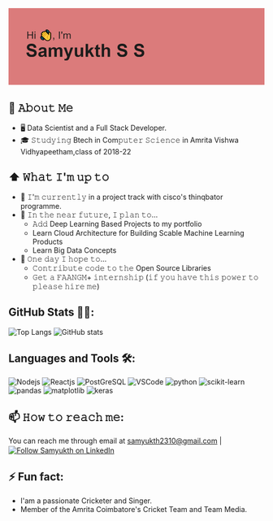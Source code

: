 <!--
**SamyukthSuresh/SamyukthSuresh** is a ✨ _special_ ✨ repository because its `README.md` (this file) appears on your GitHub profile.

Here are some ideas to get you started:

- 🔭 I’m currently working on ...
- 🌱 I’m currently learning ...
- 👯 I’m looking to collaborate on ...
- 🤔 I’m looking for help with ...
- 💬 Ask me about ...
- 📫 How to reach me: ...
- 😄 Pronouns: ...
- ⚡ Fun fact: ...
-->
![Image of Header](header.png)
## :book: 𝙰𝚋𝚘𝚞𝚝 𝙼𝚎
- 🖥 Data Scientist and a Full Stack Developer.
- 🎓 𝚂𝚝𝚞𝚍𝚢𝚒𝚗𝚐 Btech in Com𝚙𝚞𝚝𝚎𝚛 𝚂𝚌𝚒𝚎𝚗𝚌𝚎 in Amrita Vishwa Vidhyapeetham,class of 2018-22
## ⬆ 𝚆𝚑𝚊𝚝 𝙸'𝚖 𝚞𝚙 𝚝𝚘
- 🔨 𝙸'𝚖 𝚌𝚞𝚛𝚛𝚎𝚗𝚝𝚕𝚢 in a project track with cisco's thinqbator programme.
- 🎯 𝙸𝚗 𝚝𝚑𝚎 𝚗𝚎𝚊𝚛 𝚏𝚞𝚝𝚞𝚛𝚎, 𝙸 𝚙𝚕𝚊𝚗 𝚝𝚘...
	- 𝙰𝚍𝚍 Deep Learning Based Projects to my portfolio
  - Learn Cloud Architecture for Building Scable Machine Learning Products
  - Learn Big Data Concepts
- 🤞 𝙾𝚗𝚎 𝚍𝚊𝚢 𝙸 𝚑𝚘𝚙𝚎 𝚝𝚘...
	- 𝙲𝚘𝚗𝚝𝚛𝚒𝚋𝚞𝚝𝚎 𝚌𝚘𝚍𝚎 𝚝𝚘 𝚝𝚑𝚎 Open Source Libraries
	- 𝙶𝚎𝚝 𝚊 𝙵𝙰𝙰𝙽𝙶𝙼+ 𝚒𝚗𝚝𝚎𝚛𝚗𝚜𝚑𝚒𝚙 (𝚒𝚏 𝚢𝚘𝚞 𝚑𝚊𝚟𝚎 𝚝𝚑𝚒𝚜 𝚙𝚘𝚠𝚎𝚛 𝚝𝚘 𝚙𝚕𝚎𝚊𝚜𝚎 𝚑𝚒𝚛𝚎 𝚖𝚎)
## GitHub Stats 🐱‍🏍:
![Top Langs](https://github-readme-stats.vercel.app/api/top-langs/?username=SamyukthSuresh&theme=tokyonight)
![GitHub stats](https://github-readme-stats.vercel.app/api?username=SamyukthSuresh&show_icons=true&theme=tokyonight)
## Languages and Tools 🛠:
![Nodejs](https://img.shields.io/badge/code-NodeJs-blue)
![Reactjs](https://img.shields.io/badge/code-ReactJs-blue)
![PostGreSQL](https://img.shields.io/badge/DB-Postgresql-cyan)
![VSCode](https://img.shields.io/badge/tool-VSCode-cyan)
![python](https://img.shields.io/badge/code-Python-important)
![scikit-learn](https://img.shields.io/badge/lib-scikit_learn-important)
![pandas](https://img.shields.io/badge/lib-pandas-important)
![matplotlib](https://img.shields.io/badge/lib-matplotlib-important)
![keras](https://img.shields.io/badge/lib-keras-important)

## 📫 𝙷𝚘𝚠 𝚝𝚘 𝚛𝚎𝚊𝚌𝚑 𝚖𝚎:
You can reach me through email at samyukth2310@gmail.com |
[<img src="https://raw.githubusercontent.com/Raymo111/Raymo111/master/socials/linkedin.png" height="40em" align="center" alt="Follow Samyukth on LinkedIn" title="Follow Samyukth on LinkedIn"/>](https://linkedin.com/in/samyukth-s-s-286826180)
## ⚡ Fun fact: 
- I'am a passionate Cricketer and Singer.
- Member of the Amrita Coimbatore's Cricket Team and Team Media. 

